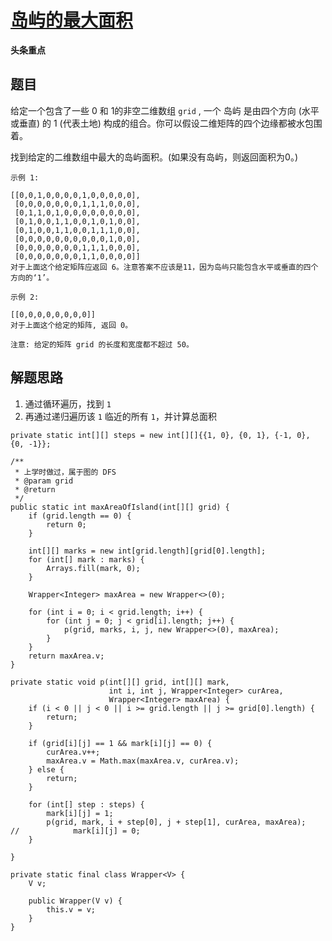 # [岛屿的最大面积](https://leetcode-cn.com/explore/interview/card/bytedance/243/array-and-sorting/1034/)

**头条重点**

## 题目

给定一个包含了一些 0 和 1的非空二维数组 `grid` , 一个 岛屿 是由四个方向 (水平或垂直) 的 1 (代表土地) 构成的组合。你可以假设二维矩阵的四个边缘都被水包围着。

找到给定的二维数组中最大的岛屿面积。(如果没有岛屿，则返回面积为0。)

```
示例 1:

[[0,0,1,0,0,0,0,1,0,0,0,0,0],
 [0,0,0,0,0,0,0,1,1,1,0,0,0],
 [0,1,1,0,1,0,0,0,0,0,0,0,0],
 [0,1,0,0,1,1,0,0,1,0,1,0,0],
 [0,1,0,0,1,1,0,0,1,1,1,0,0],
 [0,0,0,0,0,0,0,0,0,0,1,0,0],
 [0,0,0,0,0,0,0,1,1,1,0,0,0],
 [0,0,0,0,0,0,0,1,1,0,0,0,0]]
对于上面这个给定矩阵应返回 6。注意答案不应该是11，因为岛屿只能包含水平或垂直的四个方向的‘1’。

示例 2:

[[0,0,0,0,0,0,0,0]]
对于上面这个给定的矩阵, 返回 0。

注意: 给定的矩阵 grid 的长度和宽度都不超过 50。
```

## 解题思路

  1. 通过循环遍历，找到 `1`
  2. 再通过递归遍历该 `1` 临近的所有 `1`，并计算总面积

```
private static int[][] steps = new int[][]{{1, 0}, {0, 1}, {-1, 0}, {0, -1}};

/**
 * 上学时做过，属于图的 DFS
 * @param grid
 * @return
 */
public static int maxAreaOfIsland(int[][] grid) {
    if (grid.length == 0) {
        return 0;
    }

    int[][] marks = new int[grid.length][grid[0].length];
    for (int[] mark : marks) {
        Arrays.fill(mark, 0);
    }

    Wrapper<Integer> maxArea = new Wrapper<>(0);

    for (int i = 0; i < grid.length; i++) {
        for (int j = 0; j < grid[i].length; j++) {
            p(grid, marks, i, j, new Wrapper<>(0), maxArea);
        }
    }
    return maxArea.v;
}

private static void p(int[][] grid, int[][] mark,
                      int i, int j, Wrapper<Integer> curArea,
                      Wrapper<Integer> maxArea) {
    if (i < 0 || j < 0 || i >= grid.length || j >= grid[0].length) {
        return;
    }

    if (grid[i][j] == 1 && mark[i][j] == 0) {
        curArea.v++;
        maxArea.v = Math.max(maxArea.v, curArea.v);
    } else {
        return;
    }

    for (int[] step : steps) {
        mark[i][j] = 1;
        p(grid, mark, i + step[0], j + step[1], curArea, maxArea);
//            mark[i][j] = 0;
    }

}

private static final class Wrapper<V> {
    V v;

    public Wrapper(V v) {
        this.v = v;
    }
}
```

